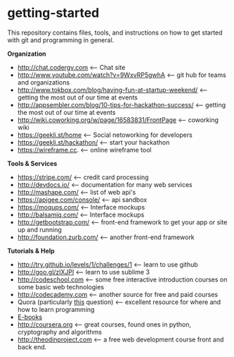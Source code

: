getting-started
===============

This repository contains files, tools, and instructions on how to get started with git and programming in general.

<b>Organization</b>
* http://chat.codergv.com  <-- Chat site
* http://www.youtube.com/watch?v=9WxvRP5gwhA  <-- git hub for teams and organizations
* http://www.tokbox.com/blog/having-fun-at-startup-weekend/  <-- getting the most out of our time at events
* http://appsembler.com/blog/10-tips-for-hackathon-success/  <-- getting the most out of our time at events
* http://wiki.coworking.org/w/page/16583831/FrontPage  <-- coworking wiki
* https://geekli.st/home  <-- Social netoworking for developers
* https://geekli.st/hackathon/  <-- start your hackathon
* https://wireframe.cc. <-- online wireframe tool

<b>Tools & Services</b>
* https://stripe.com/  <-- credit card processing
* http://devdocs.io/  <-- documentation for many web services
* http://mashape.com/  <-- list of web api's
* https://apigee.com/console/  <-- api sandbox
* https://moqups.com/  <-- Interface mockups
* http://balsamiq.com/  <-- Interface mockups
* http://getbootstrap.com/  <-- front-end framework to get your app or site up and running
* http://foundation.zurb.com/  <-- another front-end framework

<b>Tutorials & Help</b>
* http://try.github.io/levels/1/challenges/1  <-- learn to use github
* http://goo.gl/zlXJPl <-- learn to use sublime 3
* http://codeschool.com  <-- some free interactive introduction courses on some basic web technologies    
* http://codecademy.com  <-- another source for free and paid courses    
* Quora (particularly [this](https://www.quora.com/Learning-to-Program/What-are-the-best-resources-sites-books-or-tutorials-for-learning-programming) question) <-- excellent resource for where and how to learn programming
* [E-books](https://drive.google.com/folderview?id=0B6K2B2YjelHvOTFfQVlWSHJQOG8&usp=sharing)
* http://coursera.org  <-- great courses, found ones in python, cryptography and algorithms
* http://theodinproject.com  <-- a free web development course front and back end.